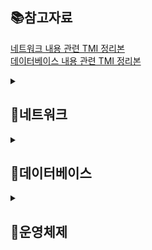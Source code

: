 <h2> 📚참고자료 </h2>

<a href="https://github.com/BACKEND-CS/backend-interview-question/blob/main/TMI/%EB%84%A4%ED%8A%B8%EC%9B%8C%ED%81%AC%20%EC%A7%88%EB%AC%B8%20TMI.md">네트워크 내용 관련 TMI 정리본</a>
<br>
<a href="https://github.com/BACKEND-CS/backend-interview-question/blob/main/TMI/%EB%8D%B0%EC%9D%B4%ED%84%B0%EB%B2%A0%EC%9D%B4%EC%8A%A4%20%EC%A7%88%EB%AC%B8%20TMI.md">데이터베이스 내용 관련 TMI 정리본</a>


<details>
  <summary><h2> 📡네트워크 </h2> </summary>
  
  <details>
  <summary> 웹 통신의 큰 흐름: https://www.google.com/ 을 접속할 때 일어나는 일</summary>
  
    1. 입력한 도메인 주소에 해당하는 서버의 IP주소를 알기 위해 첫번째로 캐싱된 데이터가 있는지 확인한다.
    2. 캐싱된 데이터가 없다면 DNS 서버에서 해당 도메인에 매핑되는 IP 주소가 검색될 때까지 반복적 질의 요청을 진행합니다.
    3. 신뢰할수 있는 연결을 위해 TCP 프로토콜을 이용해 3-way handshake 과정을 진행합니다.
    4. 브라우저가 서버에 HTTP/GET 요청을 보내고, 서버는 해당하는 리소스를 응답하면 브라우저는 리소스를 렌더링해서 클라이언트에게 보여줍니다.
    
  </details>
  
  <details>
  <summary> TCP와 UDP의 차이점에 대해서 설명해보세요.</summary>
  
    - TCP
      1. 가상 회선 방식의 연결 지향형 프로토콜(3/4-way handshake)
      2. 전송 순서 보장
      3. 흐름 제어, 혼잡 제어를 통한 데이터 처리 속도, 패킷 수 조절
      4. 높은 신뢰성 보장
      5. 속도 느림
     
    - UDP
      1. 데이터그램 방식의 비연결형 서비스
      2. 전송 순서 미보장
      3. 데이터 수신 여부 미확인
      4. 신뢰성이 낮음
      5. TCP보다 속도 빠름

  </details>
  
  <details>
  <summary> TCP 3, 4 way handshake에 대해서 설명해보세요.</summary>
  
    TCP 3way handshake는 SYN, ACK 패킷을 주고받으며 가상회선을 수립하는 단계입니다. 
    클라이언트는 서버에 요청을 전송할 수 있는지, 서버는 클라이언트에게 응답을 전송할 수 있는지 확인하는 과정입니다. 
    
    TCP 4way handshake는 ACK, FIN 패킷을 주고받으며, TCP연결을 해제하는 단계입니다.
    단, 서버에서 소켓이 닫혔다고 통지해도 클라이언트 측에서는 일정시간 대기하는데, 혹시나 패킷이 나중에 도착할 수 있기 때문입니다.
    
  </details>
  
  <details>
  <summary> HTTP와 HTTPS의 차이점에 대해서 설명해보세요.</summary>
 
    HTTP와 HTTPS 모두 인터넷 상에서 클라이언트와 서버가 자원을 주고 받을 때 쓰는 통신 규약입니다.
    HTTP 암호화되지 않은 텍스트 교환이고, HTTPS는 TLS/SSL 프로토콜을 사용해 데이터를 암호화하여 통신합니다.

  </details>
  
  <details>
  <summary> SSL Handshake에 대해서 설명해보세요.</summary>
  
    1. 클라이언트는 TCP 3-way handshake를 수행한 이후 데이터 전송합니다.
    2. 서버는 SSL 인증서 보냅니다.
    3. 클라이언트는 받은 SSL 인증서를 인증기관에 검증합니다.
    4. 클라이언트는 서버의 공개키를 얻을 수 있습니다.
    5. 클라이언트가 서버의 공개키로 대칭키를 암호화해서 서버에 보냅니다.
    6. 서버는 이를 개인키로 복호화하고 이후 통신은 공유된 대칭키로 암호화되어 통신합니다.

  </details>
  
  <details>
  <summary> HTTP 메서드와 이것이 하는 역할에 대해서 설명해보세요.</summary>
  
    HTTP 메서드는 클라이언트가 서버에 리소스를 요청할 때 사용하는 방법입니다.
    각 메서드는 서버에서 수행하는 특정 동작을 나타냅니다.
    대표적으로, GET/POST/PUT/DELETE가 있습니다.

    HTTP 메서드는 서버에서 어떤 동작을 수행할지를 결정하여 클라이언트와 서버 간에 명확하고 예측 가능한 상호 작용을 가능하게 합니다.

  </details>
  
  <details>
  <summary> RESTful, REST에 관한 설명</summary>
  
    REST는 각 자원에 대하여 자원의 상태에 대한 정보를 주고받는 개발방식을 말합니다.
    서버의 자원을 어떠한 방식으로 접근하도록 해야 하는지를 구체적으 명시한 아키텍쳐 스타일입니다.
    
    이 아키텍쳐 원칙을 잘 준수해서 설계했을 때 RESTful하다고 할 수 있습니다.

  </details>

  <details>
  <summary> OSI 7계층과 존재 이유</summary>
    
    OSI 7계층은 네트워크에서 통신이 일어나는 과정을 7단계로 나눈 것을 말합니다.
    
    통신이 일어나는 과정을 단계별로 파악하기 용이합니다.
    문제가 발생했을 때 다른 단계의 장비/소프트웨어를 건드리지 않고 문제가 발생한 단계에서 해결할 수 있습니다.
    
  </details>
  <details>
  <summary> TCP/IP 4계층</summary>
  
    TCP/IP 4계층은 TCP/IP 프로토콜 통신 과정에 초점을 맞춘 모델입니다.
    OSI 7계층에 비해 간소화된 계층 구조로 네트워크 통신의 효율성을 높이고자 하는데 그 목적이 있습니다.

  </details>
  <details>
  <summary> 웹 서버 소프트웨어(Apache, Nginx)는 OSI 7계층 중 어디서 작동하는지 설명해보세요.</summary>
  
    Web Server는 HTTP 프로토콜을 이용하여 HTML 데이터를 클라이언트에게 제공해주는 서버입니다.

    HTTP 프로토콜이란 OSI 7 계층인 응용 계층에 위치한 프로토콜로서 브라우저(클라이언트)와 서버 사이에 정보를 주고 받기 위한 프로토콜로 사용된다. 

    그렇기 때문에 웹 서버 소프트웨어인 Apache, Nginx는 OSI 7계층 중 응용 계층(Application Layer)에서 작동합니다.

  </details>

</details>

<details>
 <summary><h2> 📳데이터베이스 </h2> </summary>

  <details>
  <summary> 데이터베이스에서 인덱스를 사용하는 이유 및 장단점에 대해 설명해주세요.</summary>
    
    RDBMS에서 데이터 조회 성능 향상을 위해 사용합니다.
    
    장점은 테이블의 레코드를 Full scan하지 않아 검색 속도가 향상됩니다.
    
    단점은 3가지가 있습니다.
    첫 번째로, 조회를 제외한(INSERT, UPDATE, DELETE) 성능에 악영향을 미칩니다.
    두 번째로, 인덱스를 위한 추가 저장 공간이 필요합니다.
    세 번째로, 인덱스를 생성하고 주기적으로 관리할 인력과 시간이 소요됩니다.
     
  </details>
  
  <details>
  <summary> 트랜잭션에 대해서 설명해주세요.</summary>
  
    데이터베이스의 상태를 변화시키는 하나의 논리적인 작업 단위입니다.
    
    하나의 트랜잭션은 여러 개의 연산이 수행될 수 있습니다.
     
  </details>
  
  <details>
  <summary> ACID에 대해서 설명해주세요.</summary>
     
     ACID는 트랜잭션이 안전하게 수행된다는 것을 보장하기 위한 성질로 4가지 특성이 있습니다.
     
     1. 원자성(Atomicity) 
        트랜잭션이 DB에 모두 반영되거나, 중간에 어떤 문제가 발생한다면 전혀 반영되지 않아야 합니다.
        
     2. 일관성(consistency)
        트랜잭션 작업이 완료된 후에도, 데이터베이스의 제약조건이 지켜져야 합니다.
        
     3. 고립성(Isolation)
        둘 이상의 트랜잭션이 실행되고 있을 때, 각각의 트랜잭션은 서로 간섭없이 독립적으로 수행되어야 합니다.
        
     4. 지속성(Durability)
        성공적으로 트랜잭션이 수행되었다면, 그 결과는 데이터베이스에 영구적으로 보존되어야 합니다.
        
  </details>
  
  <details>
  <summary> 트랜잭션 격리 수준(Transaction Isolation Levels)에 대해서 설명해주세요.</summary>
     
     트랜잭션들끼리 일관성 있는 데이터를 얼마나 허용할 것인지 정해놓은 수준을 말합니다.
     
     고립 수준이 높을수록 일관성은 보장되나 그만큼 동시성이 떨어져 성능은 하락합니다.
     
     수준은 총 4단계로, Read Uncommitted, Read Committed, Repeatable Read, Serializable이 있습니다.
     
     이상 현상은 Dirty Read, Non Repeatable Read, Phantom Read가 있습니다.
     
  </details>
  
  <details>
  <summary> 정규화에 대해서 설명해주세요.</summary>
     
     정규화는 관계형 데이터 모델에서 릴레이션의 구조, 스키마를 변경해 가는 과정을 말합니댜.
     
     정규화의 목적
     1. 데이터의 중복을 없애면서 불필요한 데이터를 최소화시킨다.
     2. 무결성을 지키고, 이상 현상을 방지한다.
     3. 테이블 구성을 논리적이고 직관적으로 할 수 있다.
     4. 데이터베이스 구조를 확장에 용이해진다.
     
     
  </details>
  
  <details>
  <summary> JOIN에 대해서 설명해주세요.</summary>
     
      조인은 한 테이블의 primary key로 사용되는 column을 기준으로 
      두 개의 테이블을 서로 묶어서 하나의 결과를 만들어 내는 것을 말합니다.

    - INNER JOIN(내부 조인)은 두 테이블에 모두 있는 행들만
    - OUTER JOIN(외부 조인)은 기준 테이블에 있는 모든 행들을 가져오고,
    - CROSS JOIN(상호 조인)은 모든 행을 가져옵니다.
    - SELF JOIN(자체 조인)은 자신이 자신과 조인한다는 의미로, 1개의 테이블을 사용합니다.
     
  </details>
  
  <details>
  <summary> RDBMS vs NOSQL에 대해서 설명해주세요.</summary>
     
     RDBMS는 관계형 데이터 베이스로 행과 열로 이루어진 테이블에 데이터를 저장하고, 테이블간의 관계를 만들 수 있습니다. 
     테이블에 정해진 스키마에 따라 데이터를 저장해야 하고, SQL을 사용해 데이터를 다룰 수 있습니다. 
     엄격한 transaction 처리를 필요로 하거나 명확한 데이터 구조를 보장받기를 원할 때 사용하기 좋지만,
     SCALE-UP만 가능해서 비용이 커질수 있습니다.

     NoSQL은 비관계형 데이터 베이스로 정형과 비정형 데이터 모두 (텍스트, 비디오, 오디오, 이미지)를 저장할 수 있습니다. 
     수평확장이 가능하기 때문에 방대한 양의 데이터를 저장해야 하거나
     정확한 데이터 구조를 알 수 없고 데이터가 변경/확장될 수 있는 시스템에 적합합니다.
     
  </details>
  
  <details>
  <summary> Redis에 대해서 간단히 설명해주세요.</summary>
     
     인 메모리 기반의 고성능 key-value 구조의 데이터 스토어입니다. 
     일반적인 데이터베이스는 하드 디스크나 SSD에 저장하는 반면, 
     Redis는 메모리(RAM)에 저장해 디스크 스캐닝 과정이 필요없어 매우 빠릅니다.
     
     대표적인 특징으로는,
     
     1. 휘발성 메모리를 사용하므로(RAM) Snapshot, AOF방식으로 데이터 유실을 방지합니다.
     2. String, Sets, Sorted Sets, Hashes, Lists의 다양한 자료 구조를 지원합니다.
     3. 싱글 스레드로 동작하기 때문에 Thread Safe합니다.
    
  </details>
  
  <details>
  <summary> Redis와 Memcached의 차이에 대해서 설명해주세요.</summary>
     
     1. Memcached는 멀티스레드를 지원해서 멀티 프로세싱이 가능하나, Redis는 싱글 스레드 기반으로 동작합니다.
     2. 데이터 축출 시 Memcached의 경우, LRU(Least Recently Used) 알고리즘만을 채택하고 있지만, Redis는 다양하고 미세한 방법을 제공합니다.
     3. Memcached의 경우 문자열 데이터만 지원하나, Redis는 다양한 데이터 타입을 지원합니다.
     4. Memcached의 경우 데이터를 영속화할 수 있는 기능이 없지만, Redis의 경우 AOF 기반으로 데이터를 영속화할 수 있습니다.
     5. Redis에는 Memcached에는 없는 낙관적 락 기반의 트랜잭션, Replication(데이터 복제), Pub/Sub의 기능을 제공합니다.
     
     트래픽이 몰리는 상황이 자주 발생한다면 멀티 프로세싱 처리가 가능한 Memcached를, 다양한 자료구조가 필요하다면 Redis를 사용하는 것이 좋습니다.
     
  </details>
  
  <details>
  <summary> Elastic Search에 대해서 간단히 설명해주세요.</summary>
     
    자바로 개발된 오픈소스 검색엔진입니다. 
    단독으로 사용하기보다는 ELK 스택이라고 부르는 Logstash, Kibana를 추가적으로 사용합니다.
    
    장점은 역색인 구조로 데이터를 저장해서 검색 성능이 뛰어납니다. 
    그리고, 샤드를 통해 scale-out할 수 있고, Replica로 데이터의 안정성을 보장할 수 있습니다.
    정해진 스키마 개념이 없습니다.
    
    단점은 실시간 처리가 불가능하고, 트랜잭션과 롤백 같은 기능을 지원하지 않습니다.
     
  </details>
  
  <details>
  <summary> Elastic Search의 인덱스 구조와 RDBMS의 인덱스 구조의 차이에 대해 설명해주세요.</summary>
    
    Elastic Search는 키워드를 통해 문서를 찾아내는 역색인 구조로 인덱스를 저장합니다.
    RDBMS는 B-Tree와 그와 유사한 구조로 인덱스를 저장합니다.
    
  </details>
  
  <details>
  <summary> Elastic Search의 키워드 검색과 RDBMS의 LIKE 검색의 차이에 대해 설명해주세요.</summary>
    
    RDBMS의 경우 Full Scan을 테이블에 저장된 모든 데이터를 탐색하며 
    해당 컬럼의 데이터가 주어진 패턴과 일치하는지 여부를 따져서 결과를 필터링하기 때문에 상대적으로 느립니다.
    
    Elastic Search는 텍스트를 term 단위로 쪼개서 생성하고, 이를 역 인덱스 목록에 대응되는 document를 저장하기 때문에 
    검색 시 빠르게 검색할 수 있습니다.
    
  </details>
  <details>
  <summary> MongoDB에 대해서 간단히 설명해주세요.</summary>
     
    MongoDB는 오픈소스 NoSQL 데이터베이스입니다. 
    바이너리 JSON 형태로 저장하기 때문에 유연성이 뛰어나고, 
    샤딩과 레플리카를 지원하기 때문에 scale-out이 가능합니다.
    
  </details>
  
  <details>
  <summary> CAP 이론과, Eventual Consistency에 대해서 설명해주세요.</summary>
    
    분산 데이터베이스 시스템은 일관성(Consistency), 가용성(Availabilty), 
    분단 허용성(Partition tolerance)의 3가지 특성 중 2가지 특성만을 가질 수 있다는 이론입니다.
     
    일관성
    - 동일한 시점에서 요청한 데이터는 항상 동일해야 합니다.
    
    가용성
    - 서버는 모든 요청에 대해 정상적인 응답을 합니다. 
    - 장애가 발생하더라도 READ와 WRITE 등의 동작은 항상 성공적으로 리턴되어야 합니다.
    
    분단 허용성
    - DB 노드 간의 통신 장애가 발생하더라도 시스템은 동작해야합니다.
    
    Eventual Consistency는 항목이 새롭게 업데이트되지 않는다는 전제하에 
    항목의 모든 읽기 작업이 최종적으로는 마지막으로 업데이트된 값을 반환하는 것을 보장한다는 내용입니다.
    
    간단히 말하면, 일관성을 포기했을 때 일관성을 보장하지는 않지만, 결과적으로 언젠가는 보장됨을 의미합니다.

    트랜잭션을 각각 수행하고 일관성이 달라진 부분은 나중에 일관성을 맞추는 개념입니다.
  
  </details>
  

</details>


 <details>
 <summary><h2> 📳운영체제 </h2> </summary>

  <details>
  <summary> Blocking/Non-blocking & Synchronous/Asynchronous</summary>
      
    - Blocking : 호출된 함수가 자신의 작업을 다 마칠 때까지 제어권을 가지고 있고, 호출한 함수는 호출된 함수가 작업을 마무리할 때까지 기다립니다.
    - Non-blocking : 호출된 함수가 작업을 마치지 않아도 제어권을 호출한 함수에게 바로 넘겨주어 호출한 함수도 자신의 작업을 진행할 수 있습니다.
      
      -> 호출된 함수가 호출한 함수에게 제어권을 넘겨주는 유무의 차이
      
    - Synchronous : 요청 순서에 맞게 하나씩 처리하는 것을 말합니다.
    - Asynchronous : 하나의 요청이 끝나기도 전에, 다른 요청을 동시에 처리할 수 있는 것을 말합니다.
     
     -> 즉, 호출된 함수를 호출한 함수가 신경쓰는지, 호출된 함수 스스로 신경쓰는지를 동기/비동기라고 생각하면 된다.
     
  </details>
 </details>


